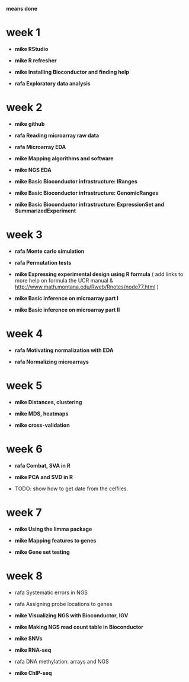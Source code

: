 **means done**

# week 1

- **mike RStudio**

- **mike R refresher**

- **mike Installing Bioconductor and finding help**

- **rafa Exploratory data analysis**

# week 2

- **mike github**

- **rafa Reading microarray raw data**

- **rafa Microarray EDA**

- **mike Mapping algorithms and software**

- **mike NGS EDA**

- **mike Basic Bioconductor infrastructure: IRanges**

- **mike Basic Bioconductor infrastructure: GenomicRanges**

- **mike Basic Bioconductor infrastructure: ExpressionSet and SummarizedExperiment**

# week 3

- **rafa Monte carlo simulation**

- **rafa Permutation tests**

- **mike Expressing experimental design using R formula** ( add links to more help on formula the UCR manual & http://www.math.montana.edu/Rweb/Rnotes/node77.html )

- **mike Basic inference on microarray part I**

- **mike Basic inference on microarray part II**

# week 4

- **rafa Motivating normalization with EDA**

- **rafa Normalizing microarrays**

# week 5

- **mike Distances, clustering**

- **mike MDS, heatmaps**

- **mike cross-validation**

# week 6

- **rafa Combat, SVA in R**

- **mike PCA and SVD in R**

- TODO: show how to get date from the celfiles.

# week 7

- **mike Using the limma package**

- **mike Mapping features to genes**

- **mike Gene set testing**

# week 8

- rafa Systematic errors in NGS

- rafa Assigning probe locations to genes

- **mike Visualizing NGS with Bioconductor, IGV**

- **mike Making NGS read count table in Bioconductor**

- **mike SNVs** 

- **mike RNA-seq**

- rafa DNA methylation: arrays and NGS

- **mike ChIP-seq**



